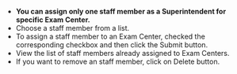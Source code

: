 
* **You can assign only one staff member as a Superintendent for specific Exam Center.**
* Choose a staff member from a list.
* To assign a staff member to an Exam Center, checked the corresponding checkbox and then click the Submit button.
* View the list of staff members already assigned to Exam Centers.
* If you want to remove an staff member, click on Delete button.